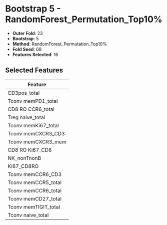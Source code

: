 # Bootstrap 5 - RandomForest_Permutation_Top10%

- **Outer Fold**: 23
- **Bootstrap**: 5
- **Method**: RandomForest_Permutation_Top10%
- **Fold Seed**: 68
- **Features Selected**: 16

## Selected Features

| Feature |
|---------|
| CD3pos_total |
| Tconv memPD1_total |
| CD8 RO CCR6_total |
| Treg naive_total |
| Tconv memKi67_total |
| Tconv memCXCR3_CD3 |
| Tconv memCXCR3_mem |
| CD8 RO Ki67_CD8 |
| NK_nonTnonB |
| Ki67_CD8RO |
| Tconv memCCR6_CD3 |
| Tconv memCCR5_total |
| Tconv memCCR6_total |
| Tconv memCD27_total |
| Tconv memTIGIT_total |
| Tconv naive_total |

